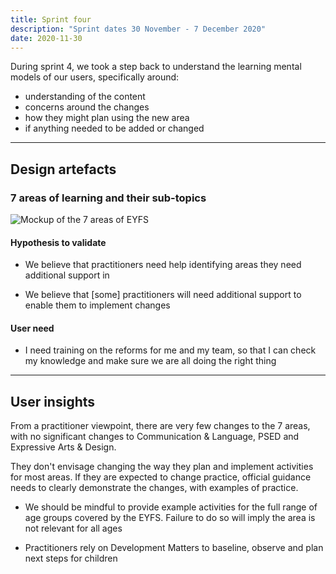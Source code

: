 ```yaml
---
title: Sprint four
description: "Sprint dates 30 November - 7 December 2020"
date: 2020-11-30
---
```


During sprint 4, we took a step back to understand the learning mental models of our users, specifically around:

* understanding of the content
* concerns around the changes
* how they might plan using the new area
* if anything needed to be added or changed

* * *

## Design artefacts

### 7 areas of learning and their sub-topics

![Mockup of the 7 areas of EYFS](/images/sprint-four/01-areas-of-learning--v1.png "Mockup of the 7 areas of learning in EYFS and their sub-topics")

#### Hypothesis to validate

* We believe that practitioners need help identifying areas they need additional support in

* We believe that [some] practitioners will need additional support to enable them to implement changes

#### User need

* I need training on the reforms for me and my team, so that I can check my knowledge and make sure we are all doing the right thing

* * *

## User insights

From a practitioner viewpoint, there are very few changes to the 7 areas, with no significant changes to Communication & Language, PSED and Expressive Arts & Design.

They don't envisage changing the way they plan and implement activities for most areas. If they are expected to change practice, official guidance needs to clearly demonstrate the changes, with examples of practice.

* We should be mindful to provide example activities for the full range of age groups covered by the EYFS. Failure to do so will imply the area is not relevant for all ages

* Practitioners rely on Development Matters to baseline, observe and plan next steps for children